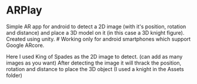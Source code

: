 # ARPlay
Simple AR app for android to detect a 2D image (with it's position, rotation and distance) and place a 3D model on it (in this case a 3D knight figure). Created using unity. # Working only for android smartphones which support Google ARcore. 

Here I used King of Spades as the 2D image to detect. (can add as many images as you want)
After detecting the image it will thrack the position, rotation and distance to place the 3D object (I used a knight in the Assets folder)
